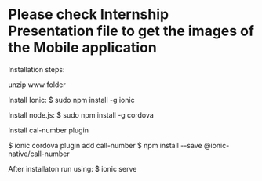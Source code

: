 # Please check Internship Presentation file to get the images of the Mobile application

Installation steps:

unzip www folder

Install Ionic:
$ sudo npm install -g ionic

Install node.js:
$ sudo npm install -g cordova

Install cal-number plugin

$ ionic cordova plugin add call-number
$ npm install --save @ionic-native/call-number

After installaton run using:
$ ionic serve

